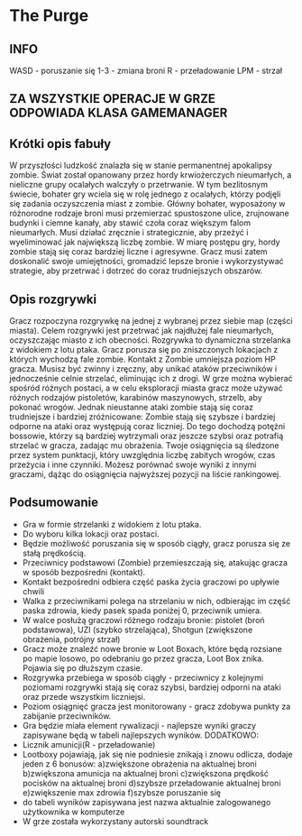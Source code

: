 # The Purge


## INFO

WASD - poruszanie się
1-3 - zmiana broni
R - przeładowanie
LPM - strzał
## ZA WSZYSTKIE OPERACJE W GRZE ODPOWIADA KLASA GAMEMANAGER

## Krótki opis fabuły
W przyszłości ludzkość znalazła się w stanie permanentnej apokalipsy zombie. Świat został opanowany przez hordy krwiożerczych nieumarłych, a
nieliczne grupy ocalałych walczyły o przetrwanie. W tym bezlitosnym świecie, bohater gry wciela się w rolę jednego z ocalałych, którzy podjęli się
zadania oczyszczenia miast z zombie.
Główny bohater, wyposażony w różnorodne rodzaje broni musi przemierzać spustoszone ulice, zrujnowane budynki i ciemne kanały, aby stawić czoła coraz większym falom nieumarłych. Musi działać zręcznie i strategicznie, aby
przeżyć i wyeliminować jak największą liczbę zombie.
W miarę postępu gry, hordy zombie stają się coraz bardziej liczne i
agresywne. Gracz musi zatem doskonalić swoje umiejętności, gromadzić
lepsze bronie i wykorzystywać strategie, aby przetrwać i dotrzeć do coraz
trudniejszych obszarów.

## Opis rozgrywki
Gracz rozpoczyna rozgrywkę na jednej z wybranej przez siebie map (części
miasta). Celem rozgrywki jest przetrwać jak najdłużej fale nieumarłych,
oczyszczając miasto z ich obecności.
Rozgrywka to dynamiczna strzelanka z widokiem z lotu ptaka. Gracz
porusza się po zniszczonych lokacjach z których wychodzą fale zombie.
Kontakt z Zombie umniejsza poziom HP gracza. Musisz być zwinny i
zręczny, aby unikać ataków przeciwników i jednocześnie celnie strzelać,
eliminując ich z drogi.
W grze można wybierać spośród różnych postaci, a w celu eksploracji
miasta gracz może używać różnych rodzajów pistoletów, karabinów
maszynowych, strzelb, aby pokonać wrogów.
Jednak nieustanne ataki zombie stają się coraz trudniejsze i bardziej
zróżnicowane: Zombie stają się szybsze i bardziej odporne na ataki oraz
występują coraz liczniej. Do tego dochodzą potężni bossowie, którzy są
bardziej wytrzymali oraz jeszcze szybsi oraz potrafią strzelać w gracza,
zadając mu obrażenia.
Twoje osiągnięcia są śledzone przez system punktacji, który uwzględnia
liczbę zabitych wrogów, czas przeżycia i inne czynniki. Możesz porównać
swoje wyniki z innymi graczami, dążąc do osiągnięcia najwyższej pozycji na
liście rankingowej.

## Podsumowanie
- Gra w formie strzelanki z widokiem z lotu ptaka.
- Do wyboru kilka lokacji oraz postaci.
- Będzie możliwość poruszania się w sposób ciągły, gracz porusza się ze stałą prędkością.
- Przeciwnicy podstawowi (Zombie) przemieszczają się, atakując gracza w sposób bezpośredni (kontakt).
- Kontakt bezpośredni odbiera część paska życia graczowi po upływie chwili
- Walka z przeciwnikami polega na strzelaniu w nich, odbierając im część paska zdrowia, kiedy pasek spada poniżej 0, przeciwnik umiera.
- W walce posłużą graczowi różnego rodzaju bronie: pistolet (broń podstawowa), UZI (szybko strzelająca), Shotgun (zwiększone obrażenia, potrójny strzał)
- Gracz może znaleźć nowe bronie w Loot Boxach, które będą rozsiane po mapie losowo, po odebraniu go przez gracza, Loot Box znika. Pojawia się po dłuższym czasie.
- Rozgrywka przebiega w sposób ciągły - przeciwnicy z kolejnymi poziomami rozgrywki stają się coraz szybsi, bardziej odporni na ataki oraz przede wszystkim liczniejsi.
- Poziom osiągnięć gracza jest monitorowany - gracz zdobywa punkty za zabijanie przeciwników.
- Gra będzie miała element rywalizacji - najlepsze wyniki graczy zapisywane będą w tabeli najlepszych wyników.
DODATKOWO:
- Licznik amunicji(R - przeładowanie)
- Lootboxy pojawiają, jak się nie podniesie znikają i znowu odlicza, dodaje jeden z 6 bonusów:
  a)zwiększone obrażenia na aktualnej broni
  b)zwiększona amunicja na aktualnej broni
  c)zwiększona prędkość pocisków na aktualnej broni
  d)szybsze przeładowanie aktualnej broni
  e)zwiększenie max zdrowia
  f)szybsze poruszanie się
- do tabeli wyników zapisywana jest nazwa aktualnie zalogowanego użytkownika w komputerze
- W grze została wykorzystany autorski soundtrack
